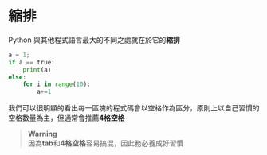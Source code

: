 # 縮排
Python 與其他程式語言最大的不同之處就在於它的**縮排**

```python
a = 1;
if a == true:
    print(a)
else:
    for i in range(10):
        a+=1
```
我們可以很明顯的看出每一區塊的程式碼會以空格作為區分，原則上以自己習慣的空格數量為主，但通常會推薦**4格空格**

> **Warning**  
> 因為**tab**和**4格空格**容易搞混，因此務必養成好習慣